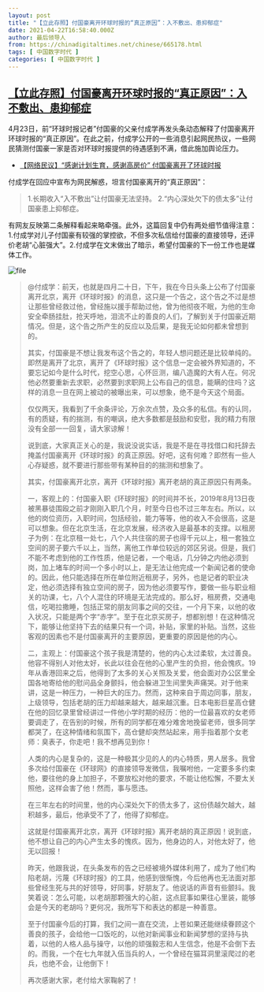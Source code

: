 ```yaml
---
layout: post
title: "【立此存照】付国豪离开环球时报的“真正原因”：入不敷出、患抑郁症"
date: 2021-04-22T16:58:40.000Z
author: 最后领导人
from: https://chinadigitaltimes.net/chinese/665178.html
tags: [ 中国数字时代 ]
categories: [ 中国数字时代 ]
---
```

<!--1619110720000-->
[【立此存照】付国豪离开环球时报的“真正原因”：入不敷出、患抑郁症](https://chinadigitaltimes.net/chinese/665178.html)
------

<div>
<p>4月23日，前“环球时报记者”付国豪的父亲付成学再发头条动态解释了付国豪离开环球时报的“真正原因”。在此之前，付成学公开的一些消息引起网民热议，一些网民猜测付国豪一家是否对环球时报提供的待遇感到不满，借此施加舆论压力。</p><ul><li><a href="https://chinadigitaltimes.net/chinese/665147.html" title="【网络民议】“感谢计划生育，感谢高房价” 付国豪离开了环球时报">【网络民议】“感谢计划生育，感谢高房价” 付国豪离开了环球时报</a></li></ul><p>付成学在回应中宣布为网民解惑，坦言付国豪离开的“真正原因”：</p><blockquote><p>1.长期收入“入不敷出”让付国豪无法坚持。   2.“内心深处欠下的债太多”让付国豪患上抑郁症。</p></blockquote><p>有网友反映第二条解释看起来略牵强。此外，这篇回复中仍有两处细节值得注意：1.付成学对儿子付国豪有较强的掌控欲，不但多次私信给付国豪的直接领导，还评价老胡“心脏强大”。2.付成学在文末做出了暗示，希望付国豪的下一份工作也是媒体工作。</p><p><img src="https://chinadigitaltimes.net/chinese/files/2021/04/image-1619108936864.png" alt="file" /></p><blockquote><p>@付成学：前天，也就是四月二十日，下午，我在今日头条上公布了付国豪离开北京，离开《环球时报》的消息，这只是一个告之，这个告之不过是想让那些曾经救过他，曾经施以援手帮助过他，曾为他彻夜不眠，为他的生命安全牵肠挂肚，抢天呼地，泪流不止的善良的人们，了解到关于付国豪近期情况。但是，这个告之所产生的反应以及后果，是我无论如何都未曾想到的。</p><p>其实，付国豪是不想让我发布这个告之的，年轻人想问题还是比较单纯的。即然是离开了北京，离开了《环球时报》这个信息一定会被外界知道的，不要忘记如今是什么时代，挖空心思，心怀叵测，编八造魔的大有人在。何况他必然要重新去求职，必然要到求职网上公布自己的信息，能瞒的住吗？这样的消息一旦在网上被动的被曝出来，可以想象，绝不是今天这个局面。</p><p>仅仅两天，我看到了千余条评论，万余次点赞，及众多的私信。有的认同，有的质疑，有的揣测，有的嘲讽，绝大多数都是鼓励和安慰，我的精力有限没有全部一一回复，请大家谅解！</p><p>说到底，大家真正关心的是，我说没说实话，我是不是在寻找借口和托辞去掩盖付国豪离开《环球时报》的真正原因。好吧，这有何难？即然有一些人心存疑惑，就不要进行那些带有某种目的的揣测和想象了。</p><p>其实，付国豪离开北京，离开《环球时报》离开老胡的真正原因只有两条。</p><p>一，客观上的：付国豪入职《环球时报》的时间并不长，2019年8月13日夜被黑暴徒围殴之前才刚刚入职几个月，时至今日也不过三年左右。所以，以他的岗位资历，入职时间，包括经验，能力等等，他的收入不会很高，这是可以想象。但在北京生活，在北京发展，经济收入是最基本的支撑。以租房子为例：在北京租一处七，八个人共住宿的房子也得千元以上，租一套独立空间的房子要六千以上，当然，离他工作单位较远的郊区另说。但是，我们不能不考虑到他的工作性质，他是记者，一个电话，几分钟之内他必须到岗，加上堵车的时间一个多小时以上，是无法让他完成一个新闻记者的使命的。因此，他只能选择在所在单位附近租房子，另外，也是记者的职业决定，他必须选择有独立空间的房子，因为他必须要写作，要做一些与职业相关的功课，七，八个人混住的环境是无法完成的。那么好，租房费，交通电信，吃喝拉撒睡，包括正常的朋友同事之间的交往，一个月下来，以他的收入状况，只能是两个字“赤字”。至于在北京买房子，想都别想！在这种情况下，能够让他坚持下去的结果只有一个词，补贴，家里的补贴。当然，这些客观的因素也不是付国豪离开的主要原因，更重要的原因是他的内心。</p><p>二，主观上：付国豪这个孩子我是清楚的，他的内心太过柔软，太过善良。他容不得别人对他太好，长此以往会在他的心里产生的负担，他会愧疚。19年从香港回来之后，他得到了太多的关心关照及关爱，他会面对办公区里全国各地寄给他的慰问品全身颤抖，他会躲进卫生间里失声痛哭。对于他来讲，这是一种压力，一种巨大的压力。然而，这种来自于周边同事，朋友，上级领导，包括老胡的压力却越来越大，越来越沉重。日本电影巨星高仓健在他的回忆录里曾经讲过一件他小学时期的经历：他的一位最喜欢的女老师要调走了，在告别的时候，所有的同学都在难分难舍地挽留老师，很多同学都哭了，在这种情绪和氛围下，高仓健却突然站起来，用手指着那个女老师：臭表子，你走吧！我不想再见到你！</p><p>人类的内心是复杂的，这是一种极其少见的人的内心特质，男人居多。我曾多次给付国豪在《环球网》的直接领导发微信，我嘱咐他，一定要多多约束他，要往他的身上加担子，不要放松对他的要求，不能让他松懈，不要太关照他，这样会害了他！然而，事与愿违。</p><p>在三年左右的时间里，他的内心深处欠下的债太多了，这份债越欠越大，越积越多，最后，他承受不了了，他得了抑郁症。</p><p>这就是付国豪离开北京，离开《环球时报》离开老胡的真正原因！说到底，他不想让自己的内心产生太多的愧疚。因为，他身边的人，对他太好了，他无以回报！</p><p>昨天，他跟我说，在头条发布的告之已经被境外媒体利用了，成为了他们构陷老胡，污蔑《环球时报》的工具，他感到很惭愧，今后他再也无法面对那些曾经生死与共的好领导，好同事，好朋友了。他说话的声音有些颤抖。我笑着说：怎么可能，以老胡那颗强大的心脏，这点屁事如果往心里装，能够会是今天的老胡吗？更何况，我所写下和表达的都是一种善意。</p><p>至于付国豪今后的打算，我们之间一直在交流，上苍如果还能继续眷顾这个善良的孩子，会给他一口饭吃的，以他对新闻事业和新闻梦想的坚持与执着，以他的人格人品与操守，以他的顽强毅志和人生信念，他是不会倒下去的。而我，一个在七九年就入伍当兵的人，一个曾经在猫耳洞里滚爬过的老兵，也绝不会，让他倒下！</p><p>再次感谢大家，老付给大家鞠躬了！</p></blockquote>
</div>
